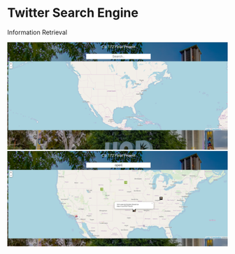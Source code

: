 # Twitter Search Engine
Information Retrieval

<img src="Images/home.PNG" width="1000">
<img src="Images/open.PNG" width="1000">

